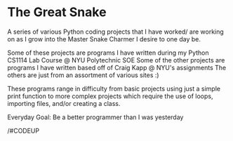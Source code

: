 # The Great Snake

A series of various Python coding projects that I have worked/ are working on as I grow into the Master Snake Charmer
I desire to one day be. 

Some of these projects are programs I have written during my Python CS1114 Lab Course @ NYU Polytechnic SOE
Some of the other projects are programs I have written based off of Craig Kapp @ NYU's assignments
The others are just from an assortment of various sites :)

These programs range in difficulty from basic projects using just a simple print function to more complex projects
which require the use of loops, importing files, and/or creating a class.

Everyday Goal:
Be a better programmer than I was yesterday

/#CODEUP
